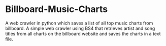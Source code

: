 # Billboard-Music-Charts
A web crawler in python which saves a list of all top music charts from billboard.
A simple web crawler using BS4 that retrieves artist and song titles from all charts on the billboard website and saves the charts in a text file.
